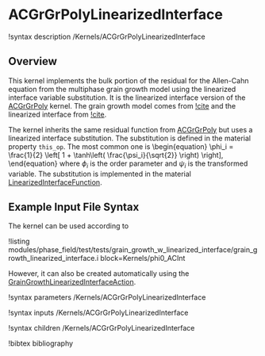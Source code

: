 # ACGrGrPolyLinearizedInterface

!syntax description /Kernels/ACGrGrPolyLinearizedInterface

## Overview

This kernel implements the bulk portion of the residual for the Allen-Cahn equation from the multiphase grain growth model using the linearized interface variable substitution. It is the linearized interface version of the [ACGrGrPoly](/ACGrGrPoly.md) kernel. The grain growth model comes from [!cite](moelans_quantitative_2008) and the linearized interface from [!cite](glasner2001nonlinear).

The kernel inherits the same residual function from [ACGrGrPoly](/ACGrGrPoly.md) but uses a linearized interface substitution. The substitution is defined in the material property `this_op`. The most common one is
\begin{equation}
    \phi_i = \frac{1}{2} \left[ 1 + \tanh\left( \frac{\psi_i}{\sqrt{2}} \right) \right],
\end{equation}
where $\phi_i$ is the order parameter and $\psi_i$ is the transformed variable. The substitution is implemented in the material [LinearizedInterfaceFunction](/LinearizedInterfaceFunction.md).


## Example Input File Syntax

The kernel can be used according to

!listing modules/phase_field/test/tests/grain_growth_w_linearized_interface/grain_growth_linearized_interface.i block=Kernels/phi0_ACInt

However, it can also be created automatically using the [GrainGrowthLinearizedInterfaceAction](/GrainGrowthLinearizedInterfaceAction.md).

!syntax parameters /Kernels/ACGrGrPolyLinearizedInterface

!syntax inputs /Kernels/ACGrGrPolyLinearizedInterface

!syntax children /Kernels/ACGrGrPolyLinearizedInterface

!bibtex bibliography
